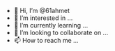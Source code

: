 - 👋 Hi, I’m @61ahmet
- 👀 I’m interested in ...
- 🌱 I’m currently learning ...
- 💞️ I’m looking to collaborate on ...
- 📫 How to reach me ...

<!---
61ahmet/61ahmet is a ✨ special ✨ repository because its `README.md` (this file) appears on your GitHub profile.
You can click the Preview link to take a look at your changes.
--->
